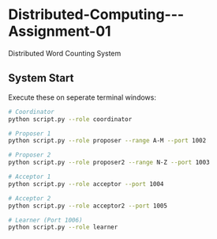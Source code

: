 # Distributed-Computing---Assignment-01
Distributed Word Counting System

## System Start
   Execute these on seperate terminal windows:

   ```bash
   # Coordinator 
   python script.py --role coordinator
   ```

   ```bash
   # Proposer 1 
   python script.py --role proposer --range A-M --port 1002
   ```

   ```bash
   # Proposer 2
   python script.py --role proposer2 --range N-Z --port 1003
   ```

   ```bash
   # Acceptor 1 
   python script.py --role acceptor --port 1004
   ```

   ```bash
   # Acceptor 2 
   python script.py --role acceptor2 --port 1005
   ```

   ```bash
   # Learner (Port 1006)
   python script.py --role learner
   ```
